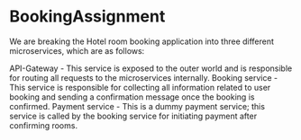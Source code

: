 # BookingAssignment

We are breaking the Hotel room booking application into three different microservices, which are as follows:

API-Gateway - This service is exposed to the outer world and is responsible for routing all requests to the microservices internally.
Booking service - This service is responsible for collecting all information related to user booking and sending a confirmation message once the booking is confirmed.
Payment service - This is a dummy payment service; this service is called by the booking service for initiating payment after confirming rooms.
